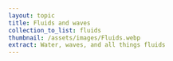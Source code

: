 ```yaml
---
layout: topic
title: Fluids and waves
collection_to_list: fluids
thumbnail: /assets/images/Fluids.webp
extract: Water, waves, and all things fluids
---
```

